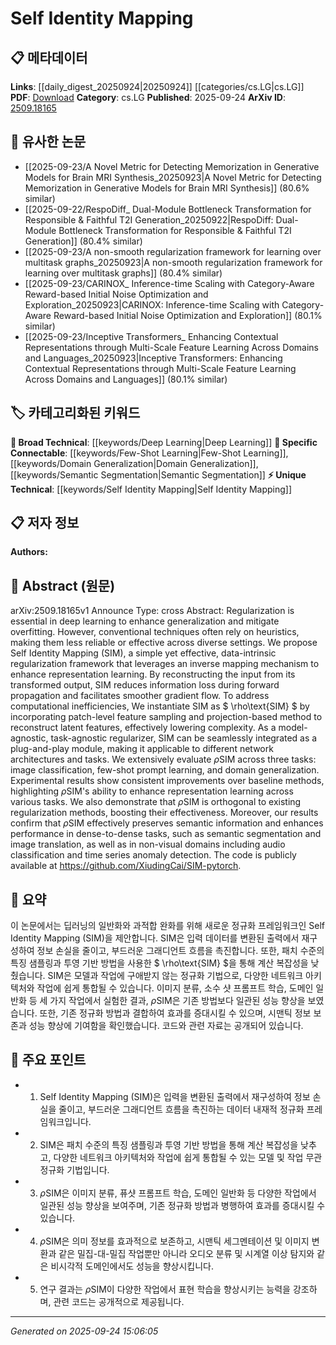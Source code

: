 <!-- KEYWORD_LINKING_METADATA:
{
  "processed_timestamp": "2025-09-24T15:06:05.106211",
  "vocabulary_version": "1.0",
  "selected_keywords": [
    "Self Identity Mapping",
    "Deep Learning",
    "Few-Shot Learning",
    "Domain Generalization",
    "Semantic Segmentation"
  ],
  "rejected_keywords": [],
  "similarity_scores": {
    "Self Identity Mapping": 0.8,
    "Deep Learning": 0.7,
    "Few-Shot Learning": 0.78,
    "Domain Generalization": 0.72,
    "Semantic Segmentation": 0.75
  },
  "extraction_method": "AI_prompt_based",
  "budget_applied": true,
  "candidates_json": {
    "candidates": [
      {
        "surface": "Self Identity Mapping",
        "canonical": "Self Identity Mapping",
        "aliases": [
          "SIM"
        ],
        "category": "unique_technical",
        "rationale": "Introduces a novel regularization framework that can be linked to discussions on model generalization and regularization techniques.",
        "novelty_score": 0.85,
        "connectivity_score": 0.65,
        "specificity_score": 0.9,
        "link_intent_score": 0.8
      },
      {
        "surface": "Deep Learning",
        "canonical": "Deep Learning",
        "aliases": [],
        "category": "broad_technical",
        "rationale": "Provides a foundational context for the proposed regularization framework within the field of deep learning.",
        "novelty_score": 0.3,
        "connectivity_score": 0.9,
        "specificity_score": 0.5,
        "link_intent_score": 0.7
      },
      {
        "surface": "Few-Shot Prompt Learning",
        "canonical": "Few-Shot Learning",
        "aliases": [
          "Few-Shot Prompt Learning"
        ],
        "category": "specific_connectable",
        "rationale": "Connects to the trending topic of few-shot learning, emphasizing the method's applicability in this area.",
        "novelty_score": 0.55,
        "connectivity_score": 0.75,
        "specificity_score": 0.8,
        "link_intent_score": 0.78
      },
      {
        "surface": "Domain Generalization",
        "canonical": "Domain Generalization",
        "aliases": [],
        "category": "specific_connectable",
        "rationale": "Highlights the method's effectiveness across different domains, making it relevant for discussions on generalization.",
        "novelty_score": 0.6,
        "connectivity_score": 0.7,
        "specificity_score": 0.75,
        "link_intent_score": 0.72
      },
      {
        "surface": "Semantic Segmentation",
        "canonical": "Semantic Segmentation",
        "aliases": [],
        "category": "specific_connectable",
        "rationale": "Links to applications in computer vision, showing the method's impact on dense-to-dense tasks.",
        "novelty_score": 0.5,
        "connectivity_score": 0.8,
        "specificity_score": 0.7,
        "link_intent_score": 0.75
      }
    ],
    "ban_list_suggestions": [
      "regularization",
      "method",
      "performance",
      "experiment"
    ]
  },
  "decisions": [
    {
      "candidate_surface": "Self Identity Mapping",
      "resolved_canonical": "Self Identity Mapping",
      "decision": "linked",
      "scores": {
        "novelty": 0.85,
        "connectivity": 0.65,
        "specificity": 0.9,
        "link_intent": 0.8
      }
    },
    {
      "candidate_surface": "Deep Learning",
      "resolved_canonical": "Deep Learning",
      "decision": "linked",
      "scores": {
        "novelty": 0.3,
        "connectivity": 0.9,
        "specificity": 0.5,
        "link_intent": 0.7
      }
    },
    {
      "candidate_surface": "Few-Shot Prompt Learning",
      "resolved_canonical": "Few-Shot Learning",
      "decision": "linked",
      "scores": {
        "novelty": 0.55,
        "connectivity": 0.75,
        "specificity": 0.8,
        "link_intent": 0.78
      }
    },
    {
      "candidate_surface": "Domain Generalization",
      "resolved_canonical": "Domain Generalization",
      "decision": "linked",
      "scores": {
        "novelty": 0.6,
        "connectivity": 0.7,
        "specificity": 0.75,
        "link_intent": 0.72
      }
    },
    {
      "candidate_surface": "Semantic Segmentation",
      "resolved_canonical": "Semantic Segmentation",
      "decision": "linked",
      "scores": {
        "novelty": 0.5,
        "connectivity": 0.8,
        "specificity": 0.7,
        "link_intent": 0.75
      }
    }
  ]
}
-->

# Self Identity Mapping

## 📋 메타데이터

**Links**: [[daily_digest_20250924|20250924]] [[categories/cs.LG|cs.LG]]
**PDF**: [Download](https://arxiv.org/pdf/2509.18165.pdf)
**Category**: cs.LG
**Published**: 2025-09-24
**ArXiv ID**: [2509.18165](https://arxiv.org/abs/2509.18165)

## 🔗 유사한 논문
- [[2025-09-23/A Novel Metric for Detecting Memorization in Generative Models for Brain MRI Synthesis_20250923|A Novel Metric for Detecting Memorization in Generative Models for Brain MRI Synthesis]] (80.6% similar)
- [[2025-09-22/RespoDiff_ Dual-Module Bottleneck Transformation for Responsible & Faithful T2I Generation_20250922|RespoDiff: Dual-Module Bottleneck Transformation for Responsible & Faithful T2I Generation]] (80.4% similar)
- [[2025-09-23/A non-smooth regularization framework for learning over multitask graphs_20250923|A non-smooth regularization framework for learning over multitask graphs]] (80.4% similar)
- [[2025-09-23/CARINOX_ Inference-time Scaling with Category-Aware Reward-based Initial Noise Optimization and Exploration_20250923|CARINOX: Inference-time Scaling with Category-Aware Reward-based Initial Noise Optimization and Exploration]] (80.1% similar)
- [[2025-09-23/Inceptive Transformers_ Enhancing Contextual Representations through Multi-Scale Feature Learning Across Domains and Languages_20250923|Inceptive Transformers: Enhancing Contextual Representations through Multi-Scale Feature Learning Across Domains and Languages]] (80.1% similar)

## 🏷️ 카테고리화된 키워드
**🧠 Broad Technical**: [[keywords/Deep Learning|Deep Learning]]
**🔗 Specific Connectable**: [[keywords/Few-Shot Learning|Few-Shot Learning]], [[keywords/Domain Generalization|Domain Generalization]], [[keywords/Semantic Segmentation|Semantic Segmentation]]
**⚡ Unique Technical**: [[keywords/Self Identity Mapping|Self Identity Mapping]]

## 📋 저자 정보

**Authors:** 

## 📄 Abstract (원문)

arXiv:2509.18165v1 Announce Type: cross 
Abstract: Regularization is essential in deep learning to enhance generalization and mitigate overfitting. However, conventional techniques often rely on heuristics, making them less reliable or effective across diverse settings. We propose Self Identity Mapping (SIM), a simple yet effective, data-intrinsic regularization framework that leverages an inverse mapping mechanism to enhance representation learning. By reconstructing the input from its transformed output, SIM reduces information loss during forward propagation and facilitates smoother gradient flow. To address computational inefficiencies, We instantiate SIM as $ \rho\text{SIM} $ by incorporating patch-level feature sampling and projection-based method to reconstruct latent features, effectively lowering complexity. As a model-agnostic, task-agnostic regularizer, SIM can be seamlessly integrated as a plug-and-play module, making it applicable to different network architectures and tasks.
  We extensively evaluate $\rho\text{SIM}$ across three tasks: image classification, few-shot prompt learning, and domain generalization. Experimental results show consistent improvements over baseline methods, highlighting $\rho\text{SIM}$'s ability to enhance representation learning across various tasks. We also demonstrate that $\rho\text{SIM}$ is orthogonal to existing regularization methods, boosting their effectiveness. Moreover, our results confirm that $\rho\text{SIM}$ effectively preserves semantic information and enhances performance in dense-to-dense tasks, such as semantic segmentation and image translation, as well as in non-visual domains including audio classification and time series anomaly detection. The code is publicly available at https://github.com/XiudingCai/SIM-pytorch.

## 📝 요약

이 논문에서는 딥러닝의 일반화와 과적합 완화를 위해 새로운 정규화 프레임워크인 Self Identity Mapping (SIM)을 제안합니다. SIM은 입력 데이터를 변환된 출력에서 재구성하여 정보 손실을 줄이고, 부드러운 그래디언트 흐름을 촉진합니다. 또한, 패치 수준의 특징 샘플링과 투영 기반 방법을 사용한 $ \rho\text{SIM} $을 통해 계산 복잡성을 낮췄습니다. SIM은 모델과 작업에 구애받지 않는 정규화 기법으로, 다양한 네트워크 아키텍처와 작업에 쉽게 통합될 수 있습니다. 이미지 분류, 소수 샷 프롬프트 학습, 도메인 일반화 등 세 가지 작업에서 실험한 결과, $\rho\text{SIM}$은 기존 방법보다 일관된 성능 향상을 보였습니다. 또한, 기존 정규화 방법과 결합하여 효과를 증대시킬 수 있으며, 시맨틱 정보 보존과 성능 향상에 기여함을 확인했습니다. 코드와 관련 자료는 공개되어 있습니다.

## 🎯 주요 포인트

- 1. Self Identity Mapping (SIM)은 입력을 변환된 출력에서 재구성하여 정보 손실을 줄이고, 부드러운 그래디언트 흐름을 촉진하는 데이터 내재적 정규화 프레임워크입니다.
- 2. SIM은 패치 수준의 특징 샘플링과 투영 기반 방법을 통해 계산 복잡성을 낮추고, 다양한 네트워크 아키텍처와 작업에 쉽게 통합될 수 있는 모델 및 작업 무관 정규화 기법입니다.
- 3. $\rho\text{SIM}$은 이미지 분류, 퓨샷 프롬프트 학습, 도메인 일반화 등 다양한 작업에서 일관된 성능 향상을 보여주며, 기존 정규화 방법과 병행하여 효과를 증대시킬 수 있습니다.
- 4. $\rho\text{SIM}$은 의미 정보를 효과적으로 보존하고, 시맨틱 세그멘테이션 및 이미지 변환과 같은 밀집-대-밀집 작업뿐만 아니라 오디오 분류 및 시계열 이상 탐지와 같은 비시각적 도메인에서도 성능을 향상시킵니다.
- 5. 연구 결과는 $\rho\text{SIM}$이 다양한 작업에서 표현 학습을 향상시키는 능력을 강조하며, 관련 코드는 공개적으로 제공됩니다.


---

*Generated on 2025-09-24 15:06:05*
